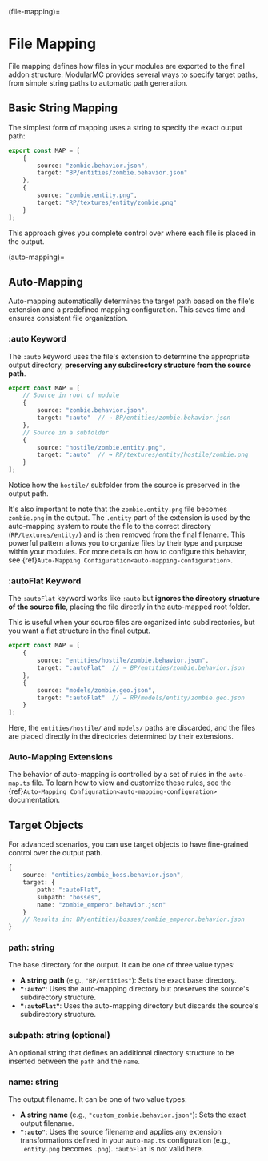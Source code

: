 (file-mapping)=
# File Mapping

File mapping defines how files in your modules are exported to the final addon structure. ModularMC provides several ways to specify target paths, from simple string paths to automatic path generation.

## Basic String Mapping

The simplest form of mapping uses a string to specify the exact output path:

```typescript
export const MAP = [
    {
        source: "zombie.behavior.json",
        target: "BP/entities/zombie.behavior.json"
    },
    {
        source: "zombie.entity.png",
        target: "RP/textures/entity/zombie.png"
    }
];
```

This approach gives you complete control over where each file is placed in the output.

(auto-mapping)=
## Auto-Mapping

Auto-mapping automatically determines the target path based on the file's extension and a predefined mapping configuration. This saves time and ensures consistent file organization.

### :auto Keyword

The `:auto` keyword uses the file's extension to determine the appropriate output directory, **preserving any subdirectory structure from the source path**.

```typescript
export const MAP = [
    // Source in root of module
    {
        source: "zombie.behavior.json",
        target: ":auto"  // → BP/entities/zombie.behavior.json
    },
    // Source in a subfolder
    {
        source: "hostile/zombie.entity.png",
        target: ":auto"  // → RP/textures/entity/hostile/zombie.png
    }
];
```

Notice how the `hostile/` subfolder from the source is preserved in the output path.

It's also important to note that the `zombie.entity.png` file becomes `zombie.png` in the output. The `.entity` part of the extension is used by the auto-mapping system to route the file to the correct directory (`RP/textures/entity/`) and is then removed from the final filename. This powerful pattern allows you to organize files by their type and purpose within your modules. For more details on how to configure this behavior, see {ref}`Auto-Mapping Configuration<auto-mapping-configuration>`.

### :autoFlat Keyword

The `:autoFlat` keyword works like `:auto` but **ignores the directory structure of the source file**, placing the file directly in the auto-mapped root folder.

This is useful when your source files are organized into subdirectories, but you want a flat structure in the final output.

```typescript
export const MAP = [
    {
        source: "entities/hostile/zombie.behavior.json",
        target: ":autoFlat"  // → BP/entities/zombie.behavior.json
    },
    {
        source: "models/zombie.geo.json",
        target: ":autoFlat"  // → RP/models/entity/zombie.geo.json
    }
];
```

Here, the `entities/hostile/` and `models/` paths are discarded, and the files are placed directly in the directories determined by their extensions.

### Auto-Mapping Extensions

The behavior of auto-mapping is controlled by a set of rules in the `auto-map.ts` file. To learn how to view and customize these rules, see the {ref}`Auto-Mapping Configuration<auto-mapping-configuration>` documentation.

## Target Objects

For advanced scenarios, you can use target objects to have fine-grained control over the output path.

```typescript
{
    source: "entities/zombie_boss.behavior.json",
    target: {
        path: ":autoFlat",
        subpath: "bosses",
        name: "zombie_emperor.behavior.json"
    }
    // Results in: BP/entities/bosses/zombie_emperor.behavior.json
}
```


### path: string
The base directory for the output. It can be one of three value types:
- **A string path** (e.g., `"BP/entities"`): Sets the exact base directory.
- **`":auto"`**: Uses the auto-mapping directory but preserves the source's subdirectory structure.
- **`":autoFlat"`**: Uses the auto-mapping directory but discards the source's subdirectory structure.

### subpath: string (optional)
An optional string that defines an additional directory structure to be inserted between the `path` and the `name`.

### name: string
The output filename. It can be one of two value types:
- **A string name** (e.g., `"custom_zombie.behavior.json"`): Sets the exact output filename.
- **`":auto"`**: Uses the source filename and applies any extension transformations defined in your `auto-map.ts` configuration (e.g., `.entity.png` becomes `.png`). `:autoFlat` is not valid here.
